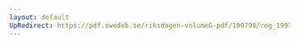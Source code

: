 ```yaml
---
layout: default
UpRedirect: https://pdf.swedeb.se/riksdagen-volumeG-pdf/199798/reg_199798/reg_199798_0035.pdf
---
```

